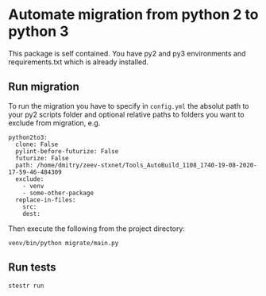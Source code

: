# Automate migration from python 2 to python 3
This package is self contained.
You have py2 and py3 environments and requirements.txt which is already installed.

## Run migration
To run the migration you have to specify in `config.yml` the absolut path to your py2 scripts folder
and optional relative paths to folders you want to exclude from migration, e.g.

```
python2to3:
  clone: False
  pylint-before-futurize: False
  futurize: False
  path: /home/dmitry/zeev-stxnet/Tools_AutoBuild_1108_1740-19-08-2020-17-59-46-484309
  exclude:
    - venv
    - some-other-package
  replace-in-files:
    src:
    dest:
```
Then execute the following from the project directory:

`venv/bin/python migrate/main.py`

## Run tests
`stestr run`
